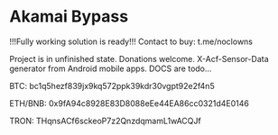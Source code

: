 # Akamai Bypass

!!!Fully working solution is ready!!!
Contact to buy: t.me/noclowns

Project is in unfinished state.
Donations welcome.
X-Acf-Sensor-Data generator from Android mobile apps.
DOCS are todo...

BTC: bc1q5hezf839jx9kq572ppk39kdr30vgpt92e2f4n5

ETH/BNB: 0x9fA94c8928E83D8088eEe44EA86cc0321d4E0146

TRON: THqnsACf6sckeoP7z2QnzdqmamL1wACQJf

